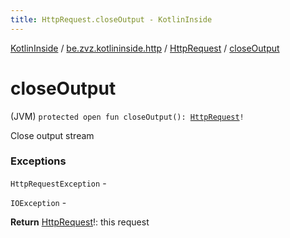 ```yaml
---
title: HttpRequest.closeOutput - KotlinInside
---
```


[KotlinInside](../../index.html) / [be.zvz.kotlininside.http](../index.html) / [HttpRequest](index.html) / [closeOutput](./close-output.html)

# closeOutput

(JVM) `protected open fun closeOutput(): `[`HttpRequest`](index.html)`!`

Close output stream

### Exceptions

`HttpRequestException` -

`IOException` -

**Return**
[HttpRequest](index.html)!: this request

